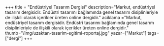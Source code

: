 +++
title = "Endüstriyel Tasarım Dergisi"
description="Markut, endüstriyel tasarım dergisidir. Endüstri tasarımı bağlamında genel tasarım disiplinleriyle de ilişkili olarak içerikler üreten online dergidir."
aciklama ="Markut, endüstriyel tasarım dergisidir. Endüstri tasarımı bağlamında genel tasarım disiplinleriyle de ilişkili olarak içerikler üreten online dergidir."
thumb="/img/uzaktan-tasarim-egitimi-roportaj.jpg"
yazar=["Markut"]
tags=["dergi"]
+++
